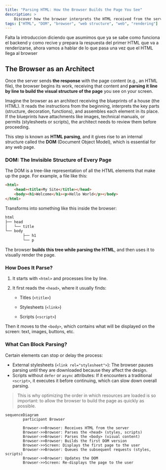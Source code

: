 ```yaml
---
title: "Parsing HTML: How the Browser Builds the Page You See"
description: >
    Discover how the browser interprets the HTML received from the server to construct the visual structure of a web page. This lesson explains how the DOM is formed, what blocks its parsing, and why this step is crucial in loading any site.
tags: ["HTML", "DOM", "browser", "web structure", "web", "rendering"]
---
```


<todo> Falta la introduccion diciendo que asumimos que ya se sabe como funciona el backend y como recive y prepara la respuesta del primer HTML que va a renderizarse, ahora vamos a hablar de lo que pasa una vez que el HTML llega al browser</todo>

## The Browser as an Architect

Once the server sends **the response** with the page content (e.g., an HTML file), the browser begins its work, receiving that content and **parsing it line by line to build the visual structure of the page** you see on your screen.

Imagine the browser as an architect receiving the blueprints of a house (the HTML). It reads the instructions from the beginning, interprets the key parts (structure, decoration, functions), and assembles each element in its place. If the blueprints have attachments like images, technical manuals, or permits (stylesheets or scripts), the architect needs to review them before proceeding.

This step is known as **HTML parsing**, and it gives rise to an internal structure called the **DOM** (Document Object Model), which is essential for any web page.

### DOM: The Invisible Structure of Every Page

The DOM is a tree-like representation of all the HTML elements that make up the page. For example, a file like this:

```html
<html>
    <head><title>My Site</title></head>
    <body><h1>Welcome</h1><p>Hello World</p></body>
</html>
```

Transforms into something like this inside the browser:

```css
html
├── head
│   └── title
└── body
        ├── h1
        └── p
```

The browser **builds this tree while parsing the HTML**, and then uses it to visually render the page.

### How Does It Parse?

1. It starts with `<html>` and processes line by line.

2. It first reads the `<head>`, where it usually finds:

    - Titles (`<title>`)

    - Stylesheets (`<link>`)

    - Scripts (`<script>`)

Then it moves to the `<body>`, which contains what will be displayed on the screen: text, images, buttons, etc.

### What Can Block Parsing?

Certain elements can stop or delay the process:

- External stylesheets (`<link rel="stylesheet">`): The browser pauses parsing until they are downloaded because they affect the design.
- Scripts without `defer` or `async` attributes: If it encounters a traditional `<script>`, it executes it before continuing, which can slow down overall parsing.

> This is why optimizing the order in which resources are loaded is so important: to allow the browser to build the page as quickly as possible.

```mermaid
sequenceDiagram
        participant Browser

        Browser->>Browser: Receives HTML from the server
        Browser->>Browser: Parses the <head> (styles, scripts)
        Browser->>Browser: Parses the <body> (visual content)
        Browser->>Browser: Builds the first DOM version
        Browser->>Screen: Displays the first page to the user
        Browser->>Browser: Queues the subsequent requests (styles, scripts)
        Browser->>Browser: Updates the DOM
        Browser->>Screen: Re-displays the page to the user
```

